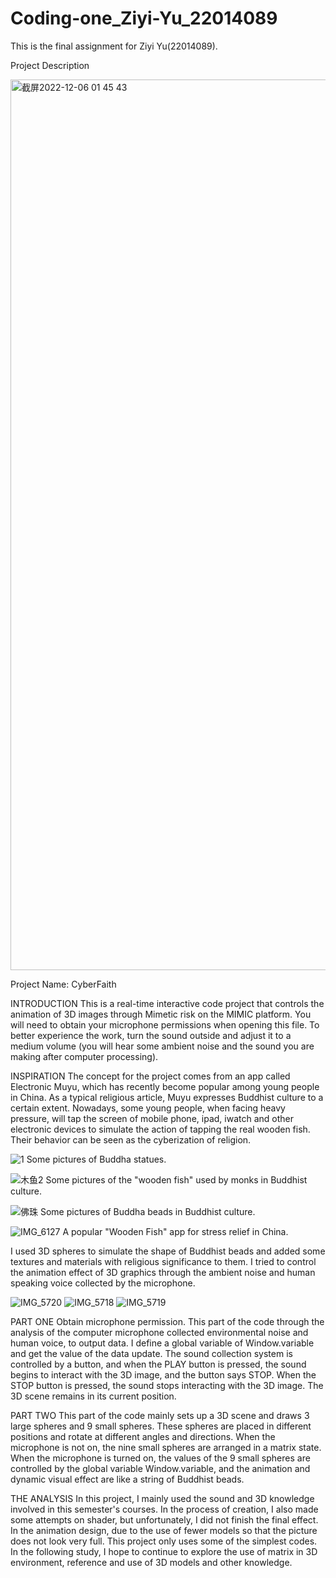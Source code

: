 # Coding-one_Ziyi-Yu_22014089
This is the final assignment for Ziyi Yu(22014089).

Project Description


<img width="1425" alt="截屏2022-12-06 01 45 43" src="https://user-images.githubusercontent.com/119879045/205788460-b4c77cf8-4e64-4641-b2c1-7a554d9c8d64.png">


Project Name: CyberFaith

INTRODUCTION
This is a real-time interactive code project that controls the animation of 3D images through Mimetic risk on the MIMIC platform. You will need to obtain your microphone permissions when opening this file. To better experience the work, turn the sound outside and adjust it to a medium volume (you will hear some ambient noise and the sound you are making after computer processing).


INSPIRATION
The concept for the project comes from an app called Electronic Muyu, which has recently become popular among young people in China. As a typical religious article, Muyu expresses Buddhist culture to a certain extent. Nowadays, some young people, when facing heavy pressure, will tap the screen of mobile phone, ipad, iwatch and other electronic devices to simulate the action of tapping the real wooden fish. Their behavior can be seen as the cyberization of religion.

![1](https://user-images.githubusercontent.com/119879045/205789241-a0d77640-d4f0-4c49-b371-6d6c451b9f15.png)
           Some pictures of Buddha statues.

![木鱼2](https://user-images.githubusercontent.com/119879045/205790378-689074f2-dacc-41f0-adf6-18327a83643c.png)
           Some pictures of the "wooden fish" used by monks in Buddhist culture.
           
![佛珠](https://user-images.githubusercontent.com/119879045/205791282-160e3150-e314-40cf-aefd-c61ca431e91a.png)
           Some pictures of Buddha beads in Buddhist culture.
           
![IMG_6127](https://user-images.githubusercontent.com/119879045/205791714-e81c9173-30ff-4db3-a833-a5ad00e73765.jpg)
           A popular "Wooden Fish" app for stress relief in China.

I used 3D spheres to simulate the shape of Buddhist beads and added some textures and materials with religious significance to them. I tried to control the animation effect of 3D graphics through the ambient noise and human speaking voice collected by the microphone.

![IMG_5720](https://user-images.githubusercontent.com/119879045/205792491-34fc5c30-2ba6-483f-9875-14cddfc65fbc.jpg)
![IMG_5718](https://user-images.githubusercontent.com/119879045/205792517-e48ef1bb-62d8-4d0a-9b0a-2dd74d41f68d.jpg)
![IMG_5719](https://user-images.githubusercontent.com/119879045/205792547-734cee90-149c-44d9-a648-fc5b9f21a090.jpg)


PART ONE
Obtain microphone permission. This part of the code through the analysis of the computer microphone collected environmental noise and human voice, to output data. I define a global variable of Window.variable and get the value of the data update. The sound collection system is controlled by a button, and when the PLAY button is pressed, the sound begins to interact with the 3D image, and the button says STOP. When the STOP button is pressed, the sound stops interacting with the 3D image. The 3D scene remains in its current position.


PART TWO
This part of the code mainly sets up a 3D scene and draws 3 large spheres and 9 small spheres. These spheres are placed in different positions and rotate at different angles and directions. When the microphone is not on, the nine small spheres are arranged in a matrix state. When the microphone is turned on, the values of the 9 small spheres are controlled by the global variable Window.variable, and the animation and dynamic visual effect are like a string of Buddhist beads.


THE ANALYSIS
In this project, I mainly used the sound and 3D knowledge involved in this semester's courses. In the process of creation, I also made some attempts on shader, but unfortunately, I did not finish the final effect. In the animation design, due to the use of fewer models so that the picture does not look very full. This project only uses some of the simplest codes. In the following study, I hope to continue to explore the use of matrix in 3D environment, reference and use of 3D models and other knowledge.

